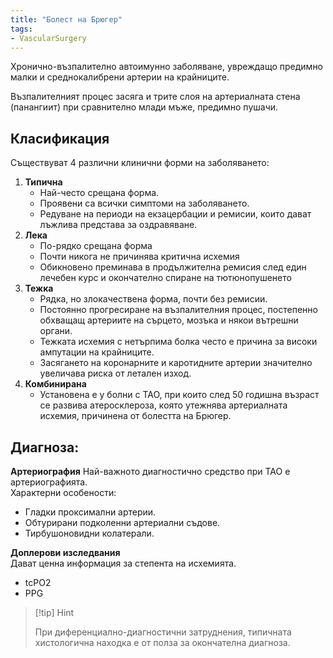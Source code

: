 ```yaml
---
title: "Болест на Брюгер"
tags:
- VascularSurgery
---
```


Хронично-възпалително автоимунно заболяване, увреждащо предимно малки и среднокалибрени артерии на крайниците.

Възпалителният процес засяга и трите слоя на артериалната стена (панангиит) при сравнително млади мъже, предимно пушачи.

## Класификация
Съществуват 4 различни клинични форми на заболяването:
1. **Типична**
	- Най-често срещана форма.
	- Проявени са всички симптоми на заболяването.
	- Редуване на периоди на екзацербации и ремисии, които дават лъжлива представа за оздравяване.
2. **Лека**
	- По-рядко срещана форма
	- Почти никога не причинява критична исхемия
	- Обикновено преминава в продължителна ремисия след един лечебен курс и окончателно спиране на тютюнопушенето
3. **Тежка**
	- Рядка, но злокачествена форма, почти без ремисии.
	- Постоянно прогресиране на възпалителния процес, постепенно обхващащ артериите на сърцето, мозъка и някои вътрешни органи.
	- Тежката исхемия с нетърпима болка често е причина за високи ампутации на крайниците.
	- Засягането на коронарните и каротидните артерии значително увеличава риска от летален изход.
4. **Комбинирана**
	- Установена е у болни с ТАО, при които след 50 годишна възраст се развива атеросклероза, която утежнява артериалната исхемия, причинена от болестта на Брюгер.

## Диагноза:
**Артериография**
Най-важното диагностично средство при ТАО е артериографията.  
Характерни особености:  
- Гладки проксимални артерии.
- Обтурирани подколенни артериални съдове.
- Тирбушоновидни колатерали.

**Доплерови изследвания**  
Дават ценна информация за степента на исхемията.  
- tcPO2
- PPG

> [!tip] Hint 
>
> При диференциално-диагностични затруднения, типичната хистологична находка е от полза за окончателна диагноза.